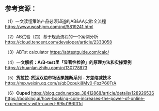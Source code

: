 ## 参考资源：
（1）一文读懂策略产品必须知道的AB&AA实验全流程
https://www.woshipm.com/pd/5819241.html

（2）AB试验（四）基于规范流程的一个案例分析
https://cloud.tencent.com/developer/article/2333058

（3）ABTst calculator
https://abtestguide.com/calc/

（4）**一文解析：A/B-test里「显著性检验」的原理方法和实操案例**
https://zhuanlan.zhihu.com/p/130778873

（5）**货拉拉-货运双边市场因果推断系列 - 方差缩减技术**
https://mp.weixin.qq.com/s/qbOcpuki8My0-FpzP60TrA

（6）**Cuped**
https://blog.csdn.net/qq_38412868/article/details/128926536
https://booking.ai/how-booking-com-increases-the-power-of-online-experiments-with-cuped-995d186fff1d

